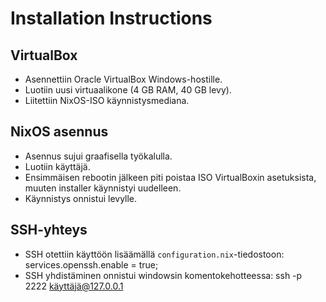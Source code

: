 # Installation Instructions

## VirtualBox
- Asennettiin Oracle VirtualBox Windows-hostille.
- Luotiin uusi virtuaalikone (4 GB RAM, 40 GB levy).
- Liitettiin NixOS-ISO käynnistysmediana.

## NixOS asennus
- Asennus sujui graafisella työkalulla.
- Luotiin käyttäjä.
- Ensimmäisen rebootin jälkeen piti poistaa ISO VirtualBoxin asetuksista, muuten installer käynnistyi uudelleen.
- Käynnistys onnistui levylle.

## SSH-yhteys
- SSH otettiin käyttöön lisäämällä `configuration.nix`-tiedostoon:
  services.openssh.enable = true;
- SSH yhdistäminen onnistui windowsin komentokehotteessa:
  ssh -p 2222 käyttäjä@127.0.0.1
